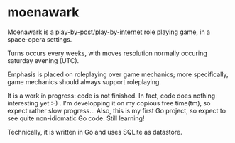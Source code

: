 # moenawark

Moenawark is a [play-by-post/play-by-internet](https://en.wikipedia.org/wiki/Play-by-post_role-playing_game#Play-by-internet)
role playing game, in a space-opera settings.

Turns occurs every weeks, with moves resolution normally occuring saturday evening (UTC).

Emphasis is placed on roleplaying over game mechanics; more specifically, game mechanics should always support roleplaying.

It is a work in progress: code is not finished. In fact, code does nothing interesting yet :-) .
I'm developping it on my copious free time(tm), so expect rather slow progress... Also, this is my first Go project, so expect to see quite non-idiomatic Go code. Still learning!

Technically, it is written in Go and uses SQLite as datastore.
